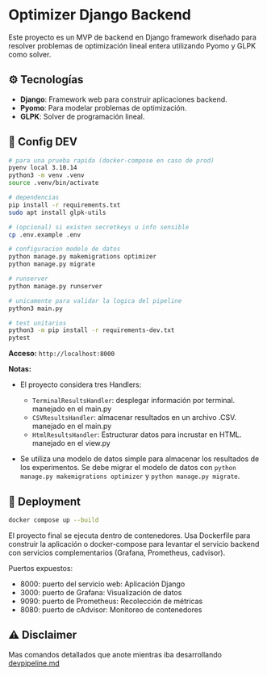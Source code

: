 # Optimizer Django Backend

Este proyecto es un MVP de backend en Django framework diseñado para resolver problemas de optimización lineal entera utilizando Pyomo y GLPK como solver.

## ⚙️ Tecnologías

- **Django**: Framework web para construir aplicaciones backend.
- **Pyomo**: Para modelar problemas de optimización.
- **GLPK**: Solver de programación lineal.

## 🧪 Config DEV

```bash
# para una prueba rapida (docker-compose en caso de prod)
pyenv local 3.10.14
python3 -m venv .venv
source .venv/bin/activate

# dependencias
pip install -r requirements.txt
sudo apt install glpk-utils

# (opcional) si existen secretkeys u info sensible
cp .env.example .env

# configuracion modelo de datos
python manage.py makemigrations optimizer
python manage.py migrate

# runserver
python manage.py runserver
```

```bash
# unicamente para validar la logica del pipeline
python3 main.py
```

```bash
# test unitarios
python3 -m pip install -r requirements-dev.txt
pytest
```

**Acceso:** `http://localhost:8000`

**Notas:**
- El proyecto considera tres Handlers:
  - `TerminalResultsHandler`: desplegar información por terminal. manejado en el main.py
  - `CSVResultsHandler`: almacenar resultados en un archivo .CSV. manejado en el main.py
  - `HtmlResultsHandler`: Estructurar datos para incrustar en HTML. manejado en el view.py

- Se utiliza una modelo de datos simple para almacenar los resultados de los experimentos. Se debe migrar el modelo de datos con `python manage.py makemigrations optimizer` y `python manage.py migrate`.


## 🚀 Deployment

```bash
docker compose up --build
```

El proyecto final se ejecuta dentro de contenedores. Usa Dockerfile para construir la aplicación o docker-compose para levantar el servicio backend con servicios complementarios (Grafana, Prometheus, cadvisor).

Puertos expuestos:
- 8000: puerto del servicio web: Aplicación Django
- 3000: puerto de Grafana: Visualización de datos
- 9090: puerto de Prometheus: Recolección de métricas
- 8080: puerto de cAdvisor: Monitoreo de contenedores

## ⚠️ Disclaimer
Mas comandos detallados que anote mientras iba desarrollando [devpipeline.md](docs/devpipeline.md)

